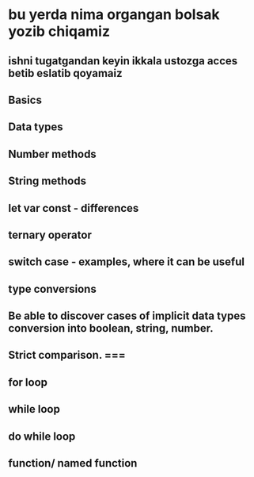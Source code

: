 # bu yerda nima organgan bolsak yozib chiqamiz
## ishni tugatgandan keyin ikkala ustozga acces betib eslatib qoyamaiz 
## Basics
## Data types
## Number methods
## String methods
## let var const - differences
## ternary operator
## switch case - examples, where it can be useful
## type conversions
## Be able to discover cases of implicit data types conversion into boolean, string, number. 
## Strict comparison. ===
## for loop
## while loop
## do while loop
## function/ named function 
